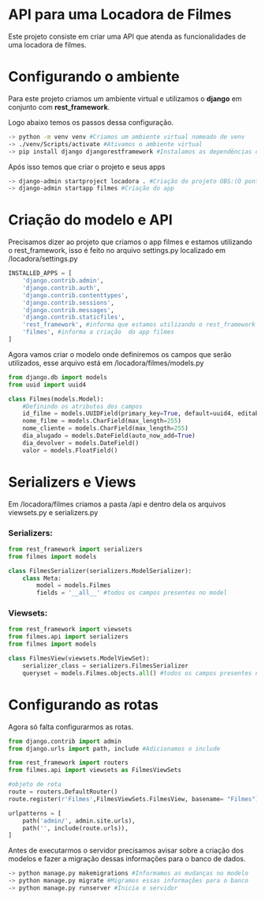 # API para uma Locadora de Filmes

Este projeto consiste em criar uma API que atenda as funcionalidades de uma locadora de filmes.

# Configurando o ambiente
Para este projeto criamos um ambiente virtual e utilizamos o **django** em conjunto com **rest_framework**.

Logo abaixo temos os passos dessa configuração.

```bash
-> python -m venv venv #Criamos um ambiente virtual nomeado de venv
-> ./venv/Scripts/activate #Ativamos o ambiente virtual 
-> pip install django djangorestframework #Instalamos as dependências do projeto
```

Após isso temos que criar o projeto e seus apps

```bash
-> django-admin startproject locadora . #Criação do projeto OBS:(O ponto server para indicar o diretório atual)
-> django-admin startapp filmes #Criação do app
```
# Criação do modelo e API
Precisamos dizer ao projeto que criamos o app filmes e estamos utilizando o rest_framework, isso é feito no arquivo settings.py localizado em /locadora/settings.py

```py
INSTALLED_APPS = [
    'django.contrib.admin',
    'django.contrib.auth',
    'django.contrib.contenttypes',
    'django.contrib.sessions',
    'django.contrib.messages',
    'django.contrib.staticfiles',
    'rest_framework', #informa que estamos utilizando o rest_framework
    'filmes', #informa a criação  do app filmes
]
```

Agora vamos criar o modelo onde definiremos os campos que serão utilizados, esse arquivo está em /locadora/filmes/models.py

```py
from django.db import models
from uuid import uuid4

class Filmes(models.Model):
    #Definindo os atributos dos campos
    id_filme = models.UUIDField(primary_key=True, default=uuid4, editable=False)
    nome_filme = models.CharField(max_length=255)
    nome_cliente = models.CharField(max_length=255)
    dia_alugado = models.DateField(auto_now_add=True)
    dia_devolver = models.DateField()
    valor = models.FloatField()

```
# Serializers e Views
Em /locadora/filmes criamos a pasta /api e dentro dela os arquivos viewsets.py e serializers.py

### Serializers:
```py
from rest_framework import serializers
from filmes import models

class FilmesSerializer(serializers.ModelSerializer):
    class Meta: 
        model = models.Filmes
        fields = '__all__' #todos os campos presentes no model
```

### Viewsets:
```py
from rest_framework import viewsets
from filmes.api import serializers
from filmes import models

class FilmesView(viewsets.ModelViewSet):
    serializer_class = serializers.FilmesSerializer
    queryset = models.Filmes.objects.all() #todos os campos presentes no model
```

# Configurando as rotas
Agora só falta configurarmos as rotas.
```py
from django.contrib import admin
from django.urls import path, include #Adicionamos o include

from rest_framework import routers 
from filmes.api import viewsets as FilmesViewSets 

#objeto de rota
route = routers.DefaultRouter()
route.register(r'Filmes',FilmesViewSets.FilmesView, basename= "Filmes")

urlpatterns = [
    path('admin/', admin.site.urls),
    path('', include(route.urls)), 
]

```
Antes de executarmos o servidor precisamos avisar sobre a criação dos modelos e fazer a migração dessas informações para o banco de dados.

```bash
-> python manage.py makemigrations #Informamos as mudanças no modelo
-> python manage.py migrate #Migramos essas informações para o banco
-> python manage.py runserver #Inicia o servidor
```
